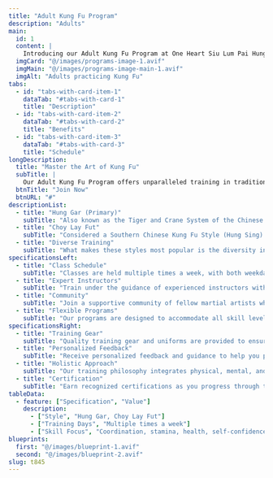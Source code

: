 ```yaml
---
title: "Adult Kung Fu Program"
description: "Adults"
main:
  id: 1
  content: |
    Introducing our Adult Kung Fu Program at One Heart Siu Lum Pai Hung Gar Arizona – your ultimate path to mastering the ancient art of Kung Fu. This comprehensive program is meticulously designed to meet the diverse needs of adult learners, ensuring effective and engaging training.
  imgCard: "@/images/programs-image-1.avif"
  imgMain: "@/images/programs-image-main-1.avif"
  imgAlt: "Adults practicing Kung Fu"
tabs:
  - id: "tabs-with-card-item-1"
    dataTab: "#tabs-with-card-1"
    title: "Description"
  - id: "tabs-with-card-item-2"
    dataTab: "#tabs-with-card-2"
    title: "Benefits"
  - id: "tabs-with-card-item-3"
    dataTab: "#tabs-with-card-3"
    title: "Schedule"
longDescription:
  title: "Master the Art of Kung Fu"
  subTitle: |
    Our Adult Kung Fu Program offers unparalleled training in traditional Kung Fu, ensuring personal growth, physical fitness, and mental discipline. Join us to enhance your skills and achieve excellence in martial arts.
  btnTitle: "Join Now"
  btnURL: "#"
descriptionList:
  - title: "Hung Gar (Primary)"
    subTitle: "Also known as the Tiger and Crane System of the Chinese Martial Arts. A traditional Chinese martial arts system, (Lam Cho lineage) the most widespread of the five prevalent southern systems. Its origin is from the 'fighting monks' of the first Shaolin (Siu Lum) Temple in Honan (Henan) province. It includes techniques mimicking five animals - Tiger, White Crane, Dragon, Snake, and Leopard. All the movements and techniques are simple, feasible, and practical in self-defense or actual combat."
  - title: "Choy Lay Fut"
    subTitle: "Considered a Southern Chinese Kung Fu Style (Hung Sing) system which offers the benefits of Northern Kung Fu style footwork, sweeps, and kicking techniques coupled with Southern style’s strong, overpowering hand techniques. It contains open hand and palm strikes, and Shaolin animal techniques such as the tiger, dragon, snake, crane, and leopard."
  - title: "Diverse Training"
    subTitle: "What makes these styles most popular is the diversity in training. It teaches forms that will increase coordination, stamina, health, and self-confidence. The powerful arts of Hung Gar and Choy Lay Fut combined will provide students with the skills and confidence necessary for successful self-defense."
specificationsLeft:
  - title: "Class Schedule"
    subTitle: "Classes are held multiple times a week, with both weekday and weekend options available to fit your busy schedule."
  - title: "Expert Instructors"
    subTitle: "Train under the guidance of experienced instructors with years of expertise in traditional Kung Fu."
  - title: "Community"
    subTitle: "Join a supportive community of fellow martial artists who are committed to personal growth and excellence."
  - title: "Flexible Programs"
    subTitle: "Our programs are designed to accommodate all skill levels, from beginners to advanced practitioners."
specificationsRight:
  - title: "Training Gear"
    subTitle: "Quality training gear and uniforms are provided to ensure safety and comfort during practice."
  - title: "Personalized Feedback"
    subTitle: "Receive personalized feedback and guidance to help you progress and achieve your martial arts goals."
  - title: "Holistic Approach"
    subTitle: "Our training philosophy integrates physical, mental, and emotional aspects of Kung Fu."
  - title: "Certification"
    subTitle: "Earn recognized certifications as you progress through the levels of our Kung Fu program."
tableData:
  - feature: ["Specification", "Value"]
    description:
      - ["Style", "Hung Gar, Choy Lay Fut"]
      - ["Training Days", "Multiple times a week"]
      - ["Skill Focus", "Coordination, stamina, health, self-confidence"]
blueprints:
  first: "@/images/blueprint-1.avif"
  second: "@/images/blueprint-2.avif"
slug: t845
---
```

